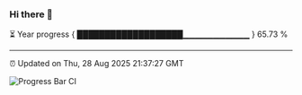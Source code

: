 ### Hi there 👋

⏳ Year progress { ███████████████████▁▁▁▁▁▁▁▁▁▁▁ } 65.73 %

---

⏰ Updated on Thu, 28 Aug 2025 21:37:27 GMT

![Progress Bar CI](https://github.com/IshwaranRudhara/GIT-ACTION/workflows/Progress%20Bar%20CI/badge.svg)
